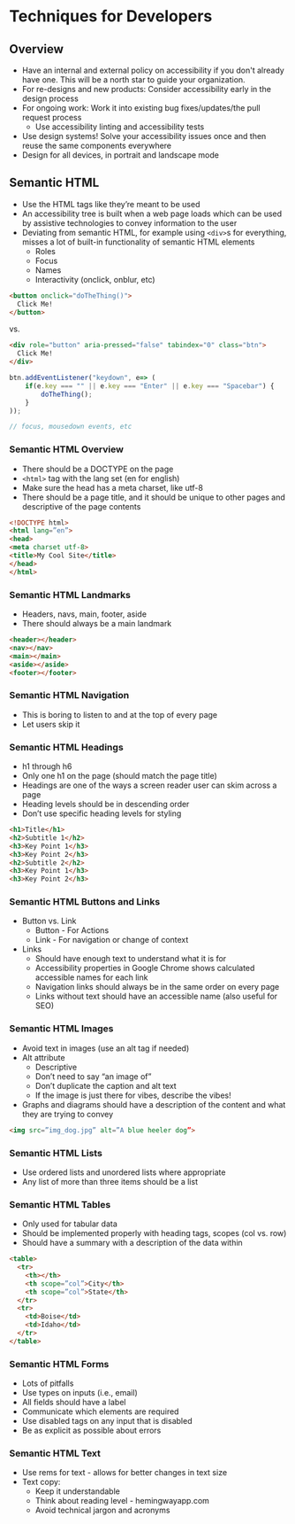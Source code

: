 # Techniques for Developers

## Overview

- Have an internal and external policy on accessibility if you don't already have one. This will be a north star to guide your organization.
- For re-designs and new products: Consider accessibility early in the design process
- For ongoing work: Work it into existing bug fixes/updates/the pull request process
  - Use accessibility linting and accessibility tests
- Use design systems! Solve your accessibility issues once and then reuse the same components everywhere
- Design for all devices, in portrait and landscape mode

## Semantic HTML

- Use the HTML tags like they’re meant to be used
- An accessibility tree is built when a web page loads which can be used by assistive technologies to convey information to the user
- Deviating from semantic HTML, for example using `<div>`s for everything, misses a lot of built-in functionality of semantic HTML elements
  - Roles
  - Focus
  - Names
  - Interactivity (onclick, onblur, etc)

```html
<button onclick="doTheThing()">
  Click Me!
</button>
```

vs.

```html
<div role="button" aria-pressed="false" tabindex="0" class="btn">
  Click Me!
</div>
```

```javascript
btn.addEventListener("keydown", e=> (
    if(e.key === "" || e.key === "Enter" || e.key === "Spacebar") {
        doTheThing();
    }
));

// focus, mousedown events, etc
```

### Semantic HTML Overview

- There should be a DOCTYPE on the page
- `<html>` tag with the lang set (en for english)
- Make sure the head has a meta charset, like utf-8
- There should be a page title, and it should be unique to other pages and descriptive of the page contents

```html
<!DOCTYPE html>
<html lang=”en”>
<head>
<meta charset utf-8>
<title>My Cool Site</title>
</head>
</html>
```

### Semantic HTML Landmarks

- Headers, navs, main, footer, aside
- There should always be a main landmark

```html
<header></header>
<nav></nav>
<main></main>
<aside></aside>
<footer></footer>
```

### Semantic HTML Navigation

- This is boring to listen to and at the top of every page
- Let users skip it

### Semantic HTML Headings

- h1 through h6
- Only one h1 on the page (should match the page title)
- Headings are one of the ways a screen reader user can skim across a page
- Heading levels should be in descending order
- Don’t use specific heading levels for styling

```html
<h1>Title</h1>
<h2>Subtitle 1</h2>
<h3>Key Point 1</h3>
<h3>Key Point 2</h3>
<h2>Subtitle 2</h2>
<h3>Key Point 1</h3>
<h3>Key Point 2</h3>
```

### Semantic HTML Buttons and Links

- Button vs. Link
  - Button - For Actions
  - Link - For navigation or change of context
- Links
  - Should have enough text to understand what it is for
  - Accessibility properties in Google Chrome shows calculated accessible names for each link
  - Navigation links should always be in the same order on every page
  - Links without text should have an accessible name (also useful for SEO)

### Semantic HTML Images

- Avoid text in images (use an alt tag if needed)
- Alt attribute
  - Descriptive
  - Don’t need to say “an image of”
  - Don’t duplicate the caption and alt text
  - If the image is just there for vibes, describe the vibes!
- Graphs and diagrams should have a description of the content and what they are trying to convey

```html
<img src=”img_dog.jpg” alt=”A blue heeler dog”>
```

### Semantic HTML Lists

- Use ordered lists and unordered lists where appropriate
- Any list of more than three items should be a list

### Semantic HTML Tables

- Only used for tabular data
- Should be implemented properly with heading tags, scopes (col vs. row)
- Should have a summary with a description of the data within

```html
<table>
  <tr>
    <th></th>
    <th scope=”col”>City</th>
    <th scope=”col”>State</th>
  </tr>
  <tr>
    <td>Boise</td>
    <td>Idaho</td>
  </tr>
</table>
```

### Semantic HTML Forms

- Lots of pitfalls
- Use types on inputs (i.e., email)
- All fields should have a label
- Communicate which elements are required
- Use disabled tags on any input that is disabled
- Be as explicit as possible about errors

### Semantic HTML Text

- Use rems for text - allows for better changes in text size
- Text copy:
  - Keep it understandable
  - Think about reading level - hemingwayapp.com
  - Avoid technical jargon and acronyms
